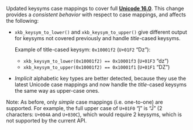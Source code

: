 Updated keysyms case mappings to cover full **[Unicode 16.0]**. This change
provides a *consistent behavior* with respect to case mappings, and affects
the following:

- `xkb_keysym_to_lower()` and `xkb_keysym_to_upper()` give different output
  for keysyms not covered previously and handle *title*-cased keysyms.

  Example of title-cased keysym: `0x10001f2` (`U+01F2` “ǲ”):
  - `xkb_keysym_to_lower(0x10001f2) == 0x10001f3` (`U+01F3` “ǳ”)
  - `xkb_keysym_to_upper(0x10001f2) == 0x10001f1` (`U+01F1` “Ǳ”)
- *Implicit* alphabetic key types are better detected, because they use the
  latest Unicode case mappings and now handle the *title*-cased keysyms the
  same way as upper-case ones.

Note: As before, only *simple* case mappings (i.e. one-to-one) are supported.
For example, the full upper case of `U+01F0` “ǰ” is “J̌” (2 characters: `U+004A`
and `U+030C`), which would require 2 keysyms, which is not supported by the
current API.

[Unicode 16.0]: https://www.unicode.org/versions/Unicode16.0.0/
